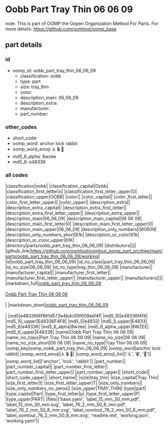 # Oobb Part Tray Thin 06 06 09  

note: This is part of OOMP the Oopen Organization Method For Parts. For more details: https://github.com/oomlout/oomp_base

##  part details





### id
* oomp_id: oobb_part_tray_thin_06_06_09
  * classification: oobb
  * type: part
  * size: tray_thin
  * color: 
  * description_main: 06_06_09
  * description_extra: 
  * manufacturer: 
  * part_number: 

### other_codes
* short_code: 
* oomp_word: anchor lock rabbit
* oomp_word_emoji :anchor: :lock: :rabbit:
* md5_6_alpha: 8wzee
* md5_6: e48336

### all codes 
|classification|oobb|
|classification_capital|Oobb|
|classification_first_letter|o|
|classification_first_letter_upper|O|
|classification_upper|OOBB|
|color||
|color_capital||
|color_first_letter||
|color_first_letter_upper||
|color_upper||
|description_extra||
|description_extra_capital||
|description_extra_first_letter||
|description_extra_first_letter_upper||
|description_extra_upper||
|description_main|06_06_09|
|description_main_capital|06 06 09|
|description_main_first_letter|0|
|description_main_first_letter_upper|0|
|description_main_upper|06_06_09|
|description_only_numbers|060609|
|description_only_numbers_short|61k|
|description_or_color|61k|
|description_or_color_upper|61K|
|directory|parts/oobb_part_tray_thin_06_06_09|
|distributors|[]|
|github_link|https://github.com/oomlout/oomlout_oomp_part_src/tree/main/parts/oobb_part_tray_thin_06_06_09/working|
|id|oobb_part_tray_thin_06_06_09|
|id_no_class|part_tray_thin_06_06_09|
|id_no_size|06_06_09|
|id_no_type|tray_thin_06_06_09|
|manufacturer||
|manufacturer_capital||
|manufacturer_first_letter||
|manufacturer_first_letter_upper||
|manufacturer_upper||
|manufacturers|[]|
|markdown_full|[oobb_part_tray_thin_06_06_09](https://github.com/oomlout/oomlout_oomp_part_src/tree/main/parts/oobb_part_tray_thin_06_06_09/working)<br>[](https://github.com/oomlout/oomlout_oomp_part_src/tree/main/parts/oobb_part_tray_thin_06_06_09/working)<br>[Oobb Part Tray Thin 06 06 09](https://github.com/oomlout/oomlout_oomp_part_src/tree/main/parts/oobb_part_tray_thin_06_06_09/working)<br><br>|
|markdown_short|[oobb_part_tray_thin_06_06_09](https://github.com/oomlout/oomlout_oomp_part_src/tree/main/parts/oobb_part_tray_thin_06_06_09/working)<br><br>|
|md5|e48336f4f861d572e4bdc00f009aef4f|
|md5_10|e48336f4f8|
|md5_10_upper|E48336F4F8|
|md5_5|e4833|
|md5_5_upper|E4833|
|md5_6|e48336|
|md5_6_alpha|8wzee|
|md5_6_alpha_upper|8WZEE|
|md5_6_upper|E48336|
|name|Oobb Part Tray Thin 06 06 09|
|name_no_class|Part Tray Thin 06 06 09|
|name_no_size|06 06 09|
|name_no_size_short|06 06 09|
|name_no_type|Tray Thin 06 06 09|
|oomp_key|oomp_oobb_part_tray_thin_06_06_09|
|oomp_word|anchor lock rabbit|
|oomp_word_emoji|:anchor: :lock: :rabbit:|
|oomp_word_emoji_list|[':anchor:', ':lock:', ':rabbit:']|
|oomp_word_list|['anchor', 'lock', 'rabbit']|
|part_number||
|part_number_capital||
|part_number_first_letter||
|part_number_first_letter_upper||
|part_number_upper||
|short_code||
|short_code_upper||
|short_name||
|size|tray_thin|
|size_capital|Tray Thin|
|size_first_letter|t|
|size_first_letter_upper|T|
|size_only_numbers||
|size_only_numbers_no_zeros||
|size_upper|TRAY_THIN|
|type|part|
|type_capital|Part|
|type_first_letter|p|
|type_first_letter_upper|P|
|type_upper|PART|
|files|['base.yaml', 'label_15_mm_30_mm.pdf', 'label_15_mm_30_mm.svg', 'label_76_2_mm_50_8_mm.pdf', 'label_76_2_mm_50_8_mm.svg', 'label_oomlout_76_2_mm_50_8_mm.pdf', 'label_oomlout_76_2_mm_50_8_mm.svg', 'readme.md', 'working.json', 'working.yaml']|
